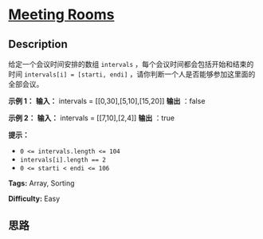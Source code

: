 # [Meeting Rooms][title]

## Description

给定一个会议时间安排的数组 `intervals` ，每个会议时间都会包括开始和结束的时间 `intervals[i] = [starti, endi]`
，请你判断一个人是否能够参加这里面的全部会议。

**示例 1：**
            **输入：** intervals = [[0,30],[5,10],[15,20]]    **输出** ：false    

**示例 2：**
            **输入：** intervals = [[7,10],[2,4]]    **输出** ：true    

**提示：**

  * `0 <= intervals.length <= 104`
  * `intervals[i].length == 2`
  * `0 <= starti < endi <= 106`


**Tags:** Array, Sorting

**Difficulty:** Easy

## 思路

[title]: https://leetcode-cn.com/problems/meeting-rooms
